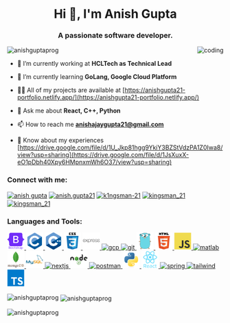 
<h1 align="center">Hi 👋, I'm Anish Gupta</h1>
<h3 align="center">A passionate software developer.</h3>
<img align="right" alt="coding" wif=dth=300 src="https://media3.giphy.com/media/v1.Y2lkPTc5MGI3NjExZnk0bDZmbjRlZm11M2t4ZTc0cHl5Z2t2Z3kzcW8yb29zemtmbHhudSZlcD12MV9pbnRlcm5hbF9naWZfYnlfaWQmY3Q9Zw/qgQUggAC3Pfv687qPC/giphy.gif">

<p align="left"> <img src="https://komarev.com/ghpvc/?username=anishguptaprog&label=Profile%20views&color=0e75b6&style=flat" alt="anishguptaprog" /> </p>

- 🔭 I’m currently working at **HCLTech as Technical Lead**

- 🌱 I’m currently learning **GoLang, Google Cloud Platform**

- 👨‍💻 All of my projects are available at [https://anishgupta21-portfolio.netlify.app/](https://anishgupta21-portfolio.netlify.app/)

- 💬 Ask me about **React, C++, Python**

- 📫 How to reach me **anishajaygupta21@gmail.com**

- 📄 Know about my experiences [https://drive.google.com/file/d/1U_Jkp81hgg9YkiY3BZStVdzPA1Z0Iwa8/view?usp=sharing](https://drive.google.com/file/d/1JsXuxX-eO1pDbh40Xpy6HMpnxmWh6O37/view?usp=sharing)

<h3 align="left">Connect with me:</h3>
<p align="left">
<a href="https://linkedin.com/in/anish gupta" target="blank"><img align="center" src="https://raw.githubusercontent.com/rahuldkjain/github-profile-readme-generator/master/src/images/icons/Social/linked-in-alt.svg" alt="anish gupta" height="30" width="40" /></a>
<a href="https://instagram.com/anish.gupta21" target="blank"><img align="center" src="https://raw.githubusercontent.com/rahuldkjain/github-profile-readme-generator/master/src/images/icons/Social/instagram.svg" alt="anish.gupta21" height="30" width="40" /></a>
<a href="https://www.youtube.com/c/k1ngsman-21" target="blank"><img align="center" src="https://raw.githubusercontent.com/rahuldkjain/github-profile-readme-generator/master/src/images/icons/Social/youtube.svg" alt="k1ngsman-21" height="30" width="40" /></a>
<a href="https://www.codechef.com/users/kingsman_21" target="blank"><img align="center" src="https://cdn.jsdelivr.net/npm/simple-icons@3.1.0/icons/codechef.svg" alt="kingsman_21" height="30" width="40" /></a>
<a href="https://www.leetcode.com/kingsman_21" target="blank"><img align="center" src="https://raw.githubusercontent.com/rahuldkjain/github-profile-readme-generator/master/src/images/icons/Social/leet-code.svg" alt="kingsman_21" height="30" width="40" /></a>
</p>

<h3 align="left">Languages and Tools:</h3>
<p align="left"> <a href="https://getbootstrap.com" target="_blank" rel="noreferrer"> <img src="https://raw.githubusercontent.com/devicons/devicon/master/icons/bootstrap/bootstrap-plain-wordmark.svg" alt="bootstrap" width="40" height="40"/> </a> <a href="https://www.cprogramming.com/" target="_blank" rel="noreferrer"> <img src="https://raw.githubusercontent.com/devicons/devicon/master/icons/c/c-original.svg" alt="c" width="40" height="40"/> </a> <a href="https://www.w3schools.com/cpp/" target="_blank" rel="noreferrer"> <img src="https://raw.githubusercontent.com/devicons/devicon/master/icons/cplusplus/cplusplus-original.svg" alt="cplusplus" width="40" height="40"/> </a> <a href="https://www.w3schools.com/css/" target="_blank" rel="noreferrer"> <img src="https://raw.githubusercontent.com/devicons/devicon/master/icons/css3/css3-original-wordmark.svg" alt="css3" width="40" height="40"/> </a> <a href="https://expressjs.com" target="_blank" rel="noreferrer"> <img src="https://raw.githubusercontent.com/devicons/devicon/master/icons/express/express-original-wordmark.svg" alt="express" width="40" height="40"/> </a> <a href="https://cloud.google.com" target="_blank" rel="noreferrer"> <img src="https://www.vectorlogo.zone/logos/google_cloud/google_cloud-icon.svg" alt="gcp" width="40" height="40"/> </a> <a href="https://git-scm.com/" target="_blank" rel="noreferrer"> <img src="https://www.vectorlogo.zone/logos/git-scm/git-scm-icon.svg" alt="git" width="40" height="40"/> </a> <a href="https://golang.org" target="_blank" rel="noreferrer"> <img src="https://raw.githubusercontent.com/devicons/devicon/master/icons/go/go-original.svg" alt="go" width="40" height="40"/> </a> <a href="https://www.w3.org/html/" target="_blank" rel="noreferrer"> <img src="https://raw.githubusercontent.com/devicons/devicon/master/icons/html5/html5-original-wordmark.svg" alt="html5" width="40" height="40"/> </a> <a href="https://developer.mozilla.org/en-US/docs/Web/JavaScript" target="_blank" rel="noreferrer"> <img src="https://raw.githubusercontent.com/devicons/devicon/master/icons/javascript/javascript-original.svg" alt="javascript" width="40" height="40"/> </a> <a href="https://www.mathworks.com/" target="_blank" rel="noreferrer"> <img src="https://upload.wikimedia.org/wikipedia/commons/2/21/Matlab_Logo.png" alt="matlab" width="40" height="40"/> </a> <a href="https://www.mongodb.com/" target="_blank" rel="noreferrer"> <img src="https://raw.githubusercontent.com/devicons/devicon/master/icons/mongodb/mongodb-original-wordmark.svg" alt="mongodb" width="40" height="40"/> </a> <a href="https://www.mysql.com/" target="_blank" rel="noreferrer"> <img src="https://raw.githubusercontent.com/devicons/devicon/master/icons/mysql/mysql-original-wordmark.svg" alt="mysql" width="40" height="40"/> </a> <a href="https://nextjs.org/" target="_blank" rel="noreferrer"> <img src="https://cdn.worldvectorlogo.com/logos/nextjs-2.svg" alt="nextjs" width="40" height="40"/> </a> <a href="https://nodejs.org" target="_blank" rel="noreferrer"> <img src="https://raw.githubusercontent.com/devicons/devicon/master/icons/nodejs/nodejs-original-wordmark.svg" alt="nodejs" width="40" height="40"/> </a> <a href="https://postman.com" target="_blank" rel="noreferrer"> <img src="https://www.vectorlogo.zone/logos/getpostman/getpostman-icon.svg" alt="postman" width="40" height="40"/> </a> <a href="https://www.python.org" target="_blank" rel="noreferrer"> <img src="https://raw.githubusercontent.com/devicons/devicon/master/icons/python/python-original.svg" alt="python" width="40" height="40"/> </a> <a href="https://reactjs.org/" target="_blank" rel="noreferrer"> <img src="https://raw.githubusercontent.com/devicons/devicon/master/icons/react/react-original-wordmark.svg" alt="react" width="40" height="40"/> </a> <a href="https://spring.io/" target="_blank" rel="noreferrer"> <img src="https://www.vectorlogo.zone/logos/springio/springio-icon.svg" alt="spring" width="40" height="40"/> </a> <a href="https://tailwindcss.com/" target="_blank" rel="noreferrer"> <img src="https://www.vectorlogo.zone/logos/tailwindcss/tailwindcss-icon.svg" alt="tailwind" width="40" height="40"/> </a> <a href="https://www.typescriptlang.org/" target="_blank" rel="noreferrer"> <img src="https://raw.githubusercontent.com/devicons/devicon/master/icons/typescript/typescript-original.svg" alt="typescript" width="40" height="40"/> </a> </p>

<p><img align="left" src="https://github-readme-stats.vercel.app/api/top-langs?username=anishguptaprog&show_icons=true&locale=en&layout=compact&theme=tokyonight" alt="anishguptaprog" /></p>

<p>&nbsp;<img align="center" src="https://github-readme-stats.vercel.app/api?username=anishguptaprog&show_icons=true&locale=en&theme=tokyonight" alt="anishguptaprog" /></p>

<p><img align="center" src="https://github-readme-streak-stats.herokuapp.com/?user=anishguptaprog&theme=tokyonight" alt="anishguptaprog" /></p>
